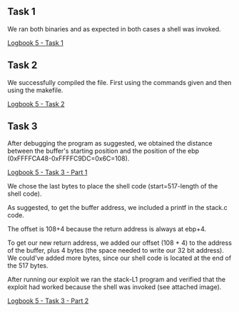 ## Task 1

We ran both binaries and as expected in both cases a shell was invoked.

[Logbook 5 - Task 1](/screenshots/logbook5-task1.png)

## Task 2

We successfully compiled the file. First using the commands given and then using the makefile.

[Logbook 5 - Task 2](/screenshots/logbook5-task2.png)

## Task 3

After debugging the program as suggested, we obtained the distance between the buffer's starting position and the position of the ebp (0xFFFFCA48-0xFFFFC9DC=0x6C=108).

[Logbook 5 - Task 3 - Part 1](/screenshots/logbook5-task3-1.png)

We chose the last bytes to place the shell code (start=517-length of the shell code).

As suggested, to get the buffer address, we included a printf in the stack.c code.

The offset is 108+4 because the return address is always at ebp+4.

To get our new return address, we added our offset (108 + 4) to the address of the buffer, plus 4 bytes (the space needed to write our 32 bit address). We could've added more bytes, since our shell code is located at the end of the 517 bytes.

After running our exploit we ran the stack-L1 program and verified that the exploit had worked because the shell was invoked (see attached image).

[Logbook 5 - Task 3 - Part 2](/screenshots/logbook5-task3-2.png)
